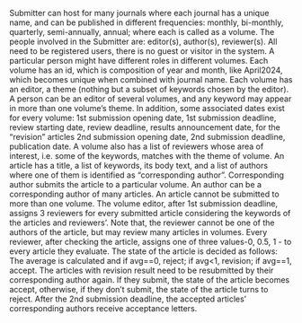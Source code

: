 Submitter can host for many journals where each journal has a unique name, and can be published in different
frequencies: monthly, bi-monthly, quarterly, semi-annually, annual; where each is called as a volume.
The people involved in the Submitter are: editor(s), author(s), reviewer(s). All need to be registered users, there
is no guest or visitor in the system. A particular person might have different roles in different volumes.
Each volume has an id, which is composition of year and month, like April2024, which becomes unique when
combined with journal name. Each volume has an editor, a theme (nothing but a subset of keywords chosen
by the editor). A person can be an editor of several volumes, and any keyword may appear in more than one
volume’s theme. In addition, some associated dates exist for every volume: 1st submission opening date, 1st
submission deadline, review starting date, review deadline, results announcement date, for the “revision” articles
2nd submission opening date, 2nd submission deadline, publication date. A volume also has a list of reviewers
whose area of interest, i.e. some of the keywords, matches with the theme of volume.
An article has a title, a list of keywords, its body text, and a list of authors where one of them is identified as
“corresponding author”. Corresponding author submits the article to a particular volume. An author can be a
corresponding author of many articles. An article cannot be submitted to more than one volume.
The volume editor, after 1st submission deadline, assigns 3 reviewers for every submitted article considering the
keywords of the articles and reviewers’. Note that, the reviewer cannot be one of the authors of the article, but
may review many articles in volumes.
Every reviewer, after checking the article, assigns one of three values-0, 0.5, 1 - to every article they evaluate.
The state of the article is decided as follows: The average is calculated and if avg==0, reject; if avg<1, revision; 
if avg==1, accept. The articles with revision result need to be resubmitted by their corresponding author again.
If they submit, the state of the article becomes accept, otherwise, if they don’t submit, the state of the article
turns to reject.
After the 2nd submission deadline, the accepted articles’ corresponding authors receive acceptance letters. 
